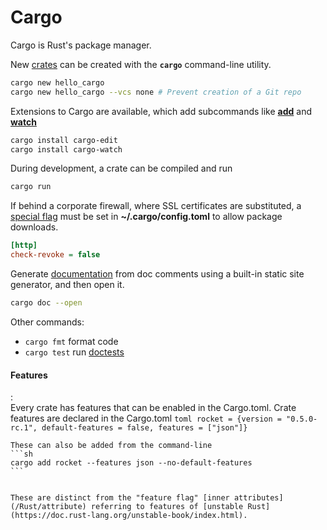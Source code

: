 # Cargo

Cargo is Rust's package manager.

New [crates](Glossary#crate) can be created with the **`cargo`** command-line utility.
```sh
cargo new hello_cargo
cargo new hello_cargo --vcs none # Prevent creation of a Git repo
```

Extensions to Cargo are available, which add subcommands like [**add**](https://crates.io/crates/cargo-edit) and [**watch**](https://crates.io/crates/cargo-watch)
```sh
cargo install cargo-edit
cargo install cargo-watch
```

During development, a crate can be compiled and run
```sh
cargo run
```

If behind a corporate firewall, where SSL certificates are substituted, a [special flag](https://github.com/rust-lang/cargo/issues/8688) must be set in **~/.cargo/config.toml** to allow package downloads.
```ini
[http]
check-revoke = false
```

Generate [documentation](#documentation) from doc comments using a built-in static site generator, and then open it.
```sh
cargo doc --open
```

Other commands:

- `cargo fmt` format code
- `cargo test` run [doctests](#tdd)

#### Features
:   
    Every crate has features that can be enabled in the Cargo.toml.
    Crate features are declared in the Cargo.toml
    ```toml
    rocket = {version = "0.5.0-rc.1", default-features = false, features = ["json"]}
    ```

    These can also be added from the command-line
    ```sh
    cargo add rocket --features json --no-default-features
    ```


    These are distinct from the "feature flag" [inner attributes](/Rust/attribute) referring to features of [unstable Rust](https://doc.rust-lang.org/unstable-book/index.html).
